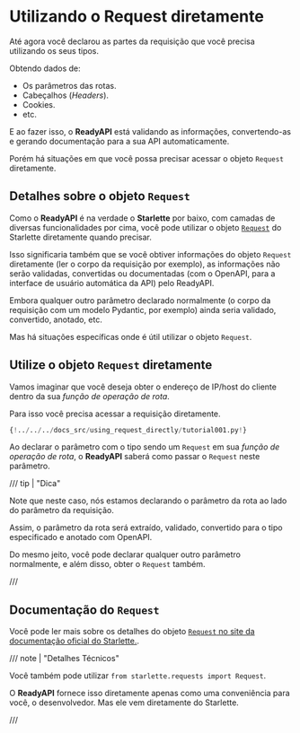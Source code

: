 # Utilizando o Request diretamente

Até agora você declarou as partes da requisição que você precisa utilizando os seus tipos.

Obtendo dados de:

* Os parâmetros das rotas.
* Cabeçalhos (*Headers*).
* Cookies.
* etc.

E ao fazer isso, o **ReadyAPI** está validando as informações, convertendo-as e gerando documentação para a sua API automaticamente.

Porém há situações em que você possa precisar acessar o objeto `Request` diretamente.

## Detalhes sobre o objeto `Request`

Como o **ReadyAPI** é na verdade o **Starlette** por baixo, com camadas de diversas funcionalidades por cima, você pode utilizar o objeto <a href="https://www.starlette.io/requests/" class="external-link" target="_blank">`Request`</a> do Starlette diretamente quando precisar.

Isso significaria também que se você obtiver informações do objeto `Request` diretamente (ler o corpo da requisição por exemplo), as informações não serão validadas, convertidas ou documentadas (com o OpenAPI, para a interface de usuário automática da API) pelo ReadyAPI.

Embora qualquer outro parâmetro declarado normalmente (o corpo da requisição com um modelo Pydantic, por exemplo) ainda seria validado, convertido, anotado, etc.

Mas há situações específicas onde é útil utilizar o objeto `Request`.

## Utilize o objeto `Request` diretamente

Vamos imaginar que você deseja obter o endereço de IP/host do cliente dentro da sua *função de operação de rota*.

Para isso você precisa acessar a requisição diretamente.

```Python hl_lines="1  7-8"
{!../../../docs_src/using_request_directly/tutorial001.py!}
```

Ao declarar o parâmetro com o tipo sendo um `Request` em sua *função de operação de rota*, o **ReadyAPI** saberá como passar o `Request` neste parâmetro.

/// tip | "Dica"

Note que neste caso, nós estamos declarando o parâmetro da rota ao lado do parâmetro da requisição.

Assim, o parâmetro da rota será extraído, validado, convertido para o tipo especificado e anotado com OpenAPI.

Do mesmo jeito, você pode declarar qualquer outro parâmetro normalmente, e além disso, obter o `Request` também.

///

## Documentação do `Request`

Você pode ler mais sobre os detalhes do objeto <a href="https://www.starlette.io/requests/" class="external-link" target="_blank">`Request` no site da documentação oficial do Starlette.</a>.

/// note | "Detalhes Técnicos"

Você também pode utilizar `from starlette.requests import Request`.

O **ReadyAPI** fornece isso diretamente apenas como uma conveniência para você, o desenvolvedor. Mas ele vem diretamente do Starlette.

///
